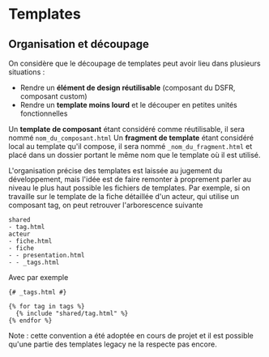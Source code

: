# Templates

## Organisation et découpage

On considère que le découpage de templates peut avoir lieu dans plusieurs situations :
- Rendre un **élément de design réutilisable** (composant du DSFR, composant custom)
- Rendre un **template moins lourd** et le découper en petites unités fonctionnelles

Un **template de composant** étant considéré comme réutilisable, il sera nommé `nom_du_composant.html`
Un **fragment de template** étant considéré local au template qu'il compose, il sera nommé `_nom_du_fragment.html` et placé dans un dossier portant le même nom que le template où il est utilisé.

L'organisation précise des templates est laissée au jugement du développement, mais l'idée est de faire remonter à proprement parler  au niveau le plus haut possible les fichiers de templates.
Par exemple, si on travaille sur le template de la fiche détaillée d'un acteur, qui utilise un composant tag, on peut retrouver l'arborescence suivante
```
shared
- tag.html
acteur
- fiche.html
- fiche
- - presentation.html
- - _tags.html
```

Avec par exemple
```jinja
{# _tags.html #}

{% for tag in tags %}
  {% include "shared/tag.html" %}
{% endfor %}
```

Note : cette convention a été adoptée en cours de projet et il est possible qu'une partie des templates legacy ne la respecte pas encore.